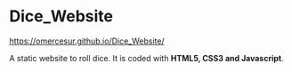 # Dice_Website
https://omercesur.github.io/Dice_Website/

A static website to roll dice. It is coded with **HTML5, CSS3 and Javascript**.
